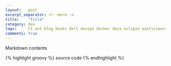 ```yaml
---
layout:   post
excerpt_separator: <!--more-->
title:    "Title"
category: dev
tags:     CI ant blog books dell devops docker dojo eclipse easticsearch git gradle groovy hibernate intellij java jboss jenkins maven quality shownotes sonar spring testing
comments: true
---
```

Markdown contents

{% highlight groovy %}
source code
{% endhighlight %}
